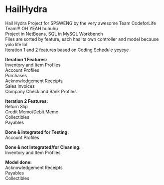 # HailHydra
Hail Hydra Project for SPSWENG by the very awesome Team CodeforLife Team!!! OH YEAH huhuhu <Br>
Project in NetBeans, SQL in MySQL Workbench <br>
Files are sorted by feature, each has its own controller and model because yolo life lol <br>
Iteration 1 and 2 features based on Coding Schedule yeyeye <br>

**Iteration 1 Features:** <br>
Inventory and Item Profiles <br>
Account Profiles <br>
Purchases <br>
Acknowledgement Receipts <br>
Sales Invoices <br>
Company Check and Bank Profiles <br>

**Iteration 2 Features:** <br>
Return Slip <br>
Credit Memo/Debit Memo <br>
Collectibles <br>
Payables <br>

**Done & integrated for Testing:** <br>
Account Profiles <br>

**Done & not Integrated/for Cleaning:** <br>
Inventory and Item Profiles <br>

**Model done:** <br>
Acknowledgement Receipts <br>
Payables <br>
Collectibles <br>
